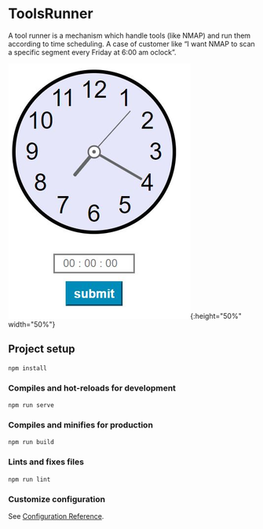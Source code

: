 # ToolsRunner

A tool runner is a
mechanism which handle tools (like NMAP) and run them according to time
scheduling. A case of customer like “I want NMAP to scan a specific segment
every Friday at 6:00 am oclock”.

![Image description](https://github.com/Doriyaspielman/ToolsRunner-client/blob/master/clock_img.JPG){:height="50%" width="50%"}

## Project setup
```
npm install
```

### Compiles and hot-reloads for development
```
npm run serve
```

### Compiles and minifies for production
```
npm run build
```

### Lints and fixes files
```
npm run lint
```

### Customize configuration
See [Configuration Reference](https://cli.vuejs.org/config/).
